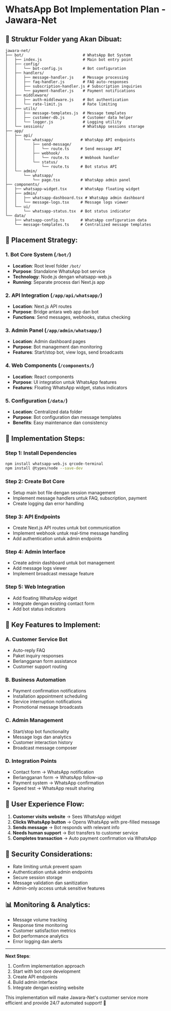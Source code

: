 # WhatsApp Bot Implementation Plan - Jawara-Net

## 📂 **Struktur Folder yang Akan Dibuat:**

```
jawara-net/
├── bot/                          # WhatsApp Bot System
│   ├── index.js                  # Main bot entry point
│   ├── config/
│   │   └── bot-config.js         # Bot configuration
│   ├── handlers/
│   │   ├── message-handler.js    # Message processing
│   │   ├── faq-handler.js        # FAQ auto-responses
│   │   ├── subscription-handler.js # Subscription inquiries
│   │   └── payment-handler.js    # Payment notifications
│   ├── middleware/
│   │   ├── auth-middleware.js    # Bot authentication
│   │   └── rate-limit.js         # Rate limiting
│   ├── utils/
│   │   ├── message-templates.js  # Message templates
│   │   ├── customer-db.js        # Customer data helper
│   │   └── logger.js             # Logging utility
│   └── sessions/                 # WhatsApp sessions storage
├── app/
│   ├── api/
│   │   └── whatsapp/            # WhatsApp API endpoints
│   │       ├── send-message/
│   │       │   └── route.ts     # Send message API
│   │       ├── webhook/
│   │       │   └── route.ts     # Webhook handler
│   │       └── status/
│   │           └── route.ts     # Bot status API
│   └── admin/
│       └── whatsapp/
│           └── page.tsx         # WhatsApp admin panel
├── components/
│   ├── whatsapp-widget.tsx      # WhatsApp floating widget
│   ├── admin/
│   │   ├── whatsapp-dashboard.tsx # WhatsApp admin dashboard
│   │   └── message-logs.tsx     # Message logs viewer
│   └── ui/
│       └── whatsapp-status.tsx  # Bot status indicator
└── data/
    ├── whatsapp-config.ts       # WhatsApp configuration data
    └── message-templates.ts     # Centralized message templates
```

## 🎯 **Placement Strategy:**

### 1. **Bot Core System** (`/bot/`)
- **Location**: Root level folder `/bot/`
- **Purpose**: Standalone WhatsApp bot service
- **Technology**: Node.js dengan whatsapp-web.js
- **Running**: Separate process dari Next.js app

### 2. **API Integration** (`/app/api/whatsapp/`)
- **Location**: Next.js API routes
- **Purpose**: Bridge antara web app dan bot
- **Functions**: Send messages, webhooks, status checking

### 3. **Admin Panel** (`/app/admin/whatsapp/`)
- **Location**: Admin dashboard pages
- **Purpose**: Bot management dan monitoring
- **Features**: Start/stop bot, view logs, send broadcasts

### 4. **Web Components** (`/components/`)
- **Location**: React components
- **Purpose**: UI integration untuk WhatsApp features
- **Features**: Floating WhatsApp widget, status indicators

### 5. **Configuration** (`/data/`)
- **Location**: Centralized data folder
- **Purpose**: Bot configuration dan message templates
- **Benefits**: Easy maintenance dan consistency

## 🚀 **Implementation Steps:**

### Step 1: Install Dependencies
```bash
npm install whatsapp-web.js qrcode-terminal
npm install @types/node --save-dev
```

### Step 2: Create Bot Core
- Setup main bot file dengan session management
- Implement message handlers untuk FAQ, subscription, payment
- Create logging dan error handling

### Step 3: API Endpoints
- Create Next.js API routes untuk bot communication
- Implement webhook untuk real-time message handling
- Add authentication untuk admin endpoints

### Step 4: Admin Interface
- Create admin dashboard untuk bot management
- Add message logs viewer
- Implement broadcast message feature

### Step 5: Web Integration
- Add floating WhatsApp widget
- Integrate dengan existing contact form
- Add bot status indicators

## 🔧 **Key Features to Implement:**

### A. **Customer Service Bot**
- Auto-reply FAQ
- Paket inquiry responses
- Berlangganan form assistance
- Customer support routing

### B. **Business Automation**
- Payment confirmation notifications
- Installation appointment scheduling
- Service interruption notifications
- Promotional message broadcasts

### C. **Admin Management**
- Start/stop bot functionality
- Message logs dan analytics
- Customer interaction history
- Broadcast message composer

### D. **Integration Points**
- Contact form → WhatsApp notification
- Berlangganan form → WhatsApp follow-up
- Payment system → WhatsApp confirmation
- Speed test → WhatsApp result sharing

## 📱 **User Experience Flow:**

1. **Customer visits website** → Sees WhatsApp widget
2. **Clicks WhatsApp button** → Opens WhatsApp with pre-filled message
3. **Sends message** → Bot responds with relevant info
4. **Needs human support** → Bot transfers to customer service
5. **Completes transaction** → Auto payment confirmation via WhatsApp

## 🔐 **Security Considerations:**

- Rate limiting untuk prevent spam
- Authentication untuk admin endpoints
- Secure session storage
- Message validation dan sanitization
- Admin-only access untuk sensitive features

## 📊 **Monitoring & Analytics:**

- Message volume tracking
- Response time monitoring
- Customer satisfaction metrics
- Bot performance analytics
- Error logging dan alerts

---

**Next Steps**: 
1. Confirm implementation approach
2. Start with bot core development
3. Create API endpoints
4. Build admin interface
5. Integrate dengan existing website

This implementation will make Jawara-Net's customer service more efficient and provide 24/7 automated support! 🚀
